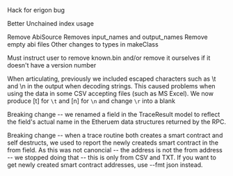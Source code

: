 Hack for erigon bug

Better Unchained index usage


Remove AbiSource
Removes input_names and output_names
Remove empty abi files
Other changes to types in makeClass 

Must instruct user to remove known.bin and/or remove it ourselves if it doesn't have a version number

When articulating, previously we included escaped characters such as \t and \n in the output when decoding strings.
    This caused problems when using the data in some CSV accepting files (such as MS Excel). We now produce
    [t] for `\t` and [n] for `\n` and change `\r` into a blank

Breaking change -- we renamed a field in the TraceResult model to reflect the field's actual name in the Etheruem data structures returned
by the RPC.

Breaking change -- when a trace routine both creates a smart contract and self destructs, we used to report the newly createds
smart contract in the from field. As this was not canoncial -- the address is not the from address -- we stopped
doing that -- this is only from CSV and TXT. If you want to get newly created smart contract addresses, use --fmt json 
instead.

